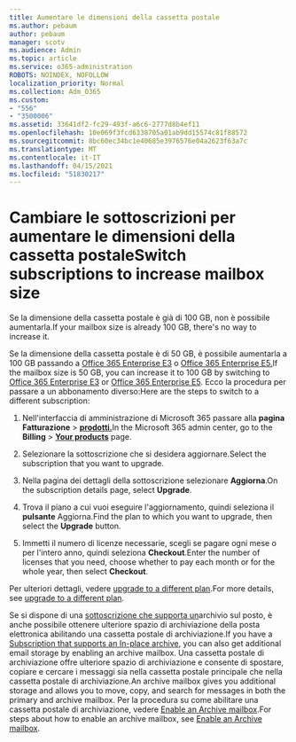```yaml
---
title: Aumentare le dimensioni della cassetta postale
ms.author: pebaum
author: pebaum
manager: scotv
ms.audience: Admin
ms.topic: article
ms.service: o365-administration
ROBOTS: NOINDEX, NOFOLLOW
localization_priority: Normal
ms.collection: Adm_O365
ms.custom:
- "556"
- "3500006"
ms.assetid: 33641df2-fc29-493f-a6c6-2777d8b4ef11
ms.openlocfilehash: 10e069f3fcd6338705a01ab9dd15574c81f88572
ms.sourcegitcommit: 8bc60ec34bc1e40685e3976576e04a2623f63a7c
ms.translationtype: MT
ms.contentlocale: it-IT
ms.lasthandoff: 04/15/2021
ms.locfileid: "51830217"
---
```

# <a name="switch-subscriptions-to-increase-mailbox-size"></a><span data-ttu-id="fb801-102">Cambiare le sottoscrizioni per aumentare le dimensioni della cassetta postale</span><span class="sxs-lookup"><span data-stu-id="fb801-102">Switch subscriptions to increase mailbox size</span></span>

<span data-ttu-id="fb801-103">Se la dimensione della cassetta postale è già di 100 GB, non è possibile aumentarla.</span><span class="sxs-lookup"><span data-stu-id="fb801-103">If your mailbox size is already 100 GB, there's no way to increase it.</span></span>
  
<span data-ttu-id="fb801-104">Se la dimensione della cassetta postale è di 50 GB, è possibile aumentarla a 100 GB passando a [Office 365 Enterprise E3](https://products.office.com/business/office-365-enterprise-e3-business-software) o [Office 365 Enterprise E5.](https://products.office.com/business/office-365-enterprise-e5-business-software)</span><span class="sxs-lookup"><span data-stu-id="fb801-104">If the mailbox size is 50 GB, you can increase it to 100 GB by switching to [Office 365 Enterprise E3](https://products.office.com/business/office-365-enterprise-e3-business-software) or [Office 365 Enterprise E5](https://products.office.com/business/office-365-enterprise-e5-business-software).</span></span> <span data-ttu-id="fb801-105">Ecco la procedura per passare a un abbonamento diverso:</span><span class="sxs-lookup"><span data-stu-id="fb801-105">Here are the steps to switch to a different subscription:</span></span>
  
1. <span data-ttu-id="fb801-106">Nell'interfaccia di amministrazione di Microsoft 365 passare alla **pagina Fatturazione** \> **[prodotti.](https://go.microsoft.com/fwlink/p/?linkid=842054)**</span><span class="sxs-lookup"><span data-stu-id="fb801-106">In the Microsoft 365 admin center, go to the **Billing** \> **[Your products](https://go.microsoft.com/fwlink/p/?linkid=842054)** page.</span></span>

2. <span data-ttu-id="fb801-107">Selezionare la sottoscrizione che si desidera aggiornare.</span><span class="sxs-lookup"><span data-stu-id="fb801-107">Select the subscription that you want to upgrade.</span></span>

3. <span data-ttu-id="fb801-108">Nella pagina dei dettagli della sottoscrizione selezionare **Aggiorna**.</span><span class="sxs-lookup"><span data-stu-id="fb801-108">On the subscription details page, select **Upgrade**.</span></span>

4. <span data-ttu-id="fb801-109">Trova il piano a cui vuoi eseguire l'aggiornamento, quindi seleziona il **pulsante** Aggiorna.</span><span class="sxs-lookup"><span data-stu-id="fb801-109">Find the plan to which you want to upgrade, then select the **Upgrade** button.</span></span>

5. <span data-ttu-id="fb801-110">Immetti il numero di licenze necessarie, scegli se pagare ogni mese o per l'intero anno, quindi seleziona **Checkout**.</span><span class="sxs-lookup"><span data-stu-id="fb801-110">Enter the number of licenses that you need, choose whether to pay each month or for the whole year, then select **Checkout**.</span></span>

<span data-ttu-id="fb801-111">Per ulteriori dettagli, vedere [upgrade to a different plan](https://docs.microsoft.com/microsoft-365/commerce/subscriptions/upgrade-to-different-plan).</span><span class="sxs-lookup"><span data-stu-id="fb801-111">For more details, see [upgrade to a different plan](https://docs.microsoft.com/microsoft-365/commerce/subscriptions/upgrade-to-different-plan).</span></span>

<span data-ttu-id="fb801-112">Se si dispone di una [sottoscrizione che supporta un](https://docs.microsoft.com/office365/servicedescriptions/exchange-online-archiving-service-description/exchange-online-archiving-service-description)archivio sul posto, è anche possibile ottenere ulteriore spazio di archiviazione della posta elettronica abilitando una cassetta postale di archiviazione.</span><span class="sxs-lookup"><span data-stu-id="fb801-112">If you have a [Subscription that supports an In-place archive](https://docs.microsoft.com/office365/servicedescriptions/exchange-online-archiving-service-description/exchange-online-archiving-service-description), you can also get additional email storage by enabling an archive mailbox.</span></span> <span data-ttu-id="fb801-113">Una cassetta postale di archiviazione offre ulteriore spazio di archiviazione e consente di spostare, copiare e cercare i messaggi sia nella cassetta postale principale che nella cassetta postale di archiviazione.</span><span class="sxs-lookup"><span data-stu-id="fb801-113">An archive mailbox gives you additional storage and allows you to move, copy, and search for messages in both the primary and archive mailbox.</span></span> <span data-ttu-id="fb801-114">Per la procedura su come abilitare una cassetta postale di archiviazione, vedere [Enable an Archive mailbox](https://docs.microsoft.com/microsoft-365/compliance/enable-archive-mailboxes).</span><span class="sxs-lookup"><span data-stu-id="fb801-114">For steps about how to enable an archive mailbox, see [Enable an Archive mailbox](https://docs.microsoft.com/microsoft-365/compliance/enable-archive-mailboxes).</span></span>